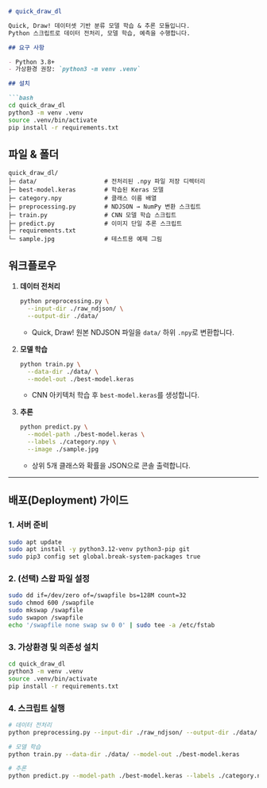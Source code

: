 
````markdown
# quick_draw_dl

Quick, Draw! 데이터셋 기반 분류 모델 학습 & 추론 모듈입니다.  
Python 스크립트로 데이터 전처리, 모델 학습, 예측을 수행합니다.

## 요구 사항

- Python 3.8+  
- 가상환경 권장: `python3 -m venv .venv`

## 설치

```bash
cd quick_draw_dl
python3 -m venv .venv
source .venv/bin/activate
pip install -r requirements.txt
````

## 파일 & 폴더

```
quick_draw_dl/
├─ data/                   # 전처리된 .npy 파일 저장 디렉터리
├─ best-model.keras        # 학습된 Keras 모델
├─ category.npy            # 클래스 이름 배열
├─ preprocessing.py        # NDJSON → NumPy 변환 스크립트
├─ train.py                # CNN 모델 학습 스크립트
├─ predict.py              # 이미지 단일 추론 스크립트
├─ requirements.txt
└─ sample.jpg              # 테스트용 예제 그림
```

## 워크플로우

1. **데이터 전처리**

   ```bash
   python preprocessing.py \
     --input-dir ./raw_ndjson/ \
     --output-dir ./data/
   ```

   * Quick, Draw! 원본 NDJSON 파일을 `data/` 하위 `.npy`로 변환합니다.

2. **모델 학습**

   ```bash
   python train.py \
     --data-dir ./data/ \
     --model-out ./best-model.keras
   ```

   * CNN 아키텍처 학습 후 `best-model.keras`를 생성합니다.

3. **추론**

   ```bash
   python predict.py \
     --model-path ./best-model.keras \
     --labels ./category.npy \
     --image ./sample.jpg
   ```

   * 상위 5개 클래스와 확률을 JSON으로 콘솔 출력합니다.

---

## 배포(Deployment) 가이드

### 1. 서버 준비

```bash
sudo apt update
sudo apt install -y python3.12-venv python3-pip git
sudo pip3 config set global.break-system-packages true
```

### 2. (선택) 스왑 파일 설정

```bash
sudo dd if=/dev/zero of=/swapfile bs=128M count=32
sudo chmod 600 /swapfile
sudo mkswap /swapfile
sudo swapon /swapfile
echo '/swapfile none swap sw 0 0' | sudo tee -a /etc/fstab
```

### 3. 가상환경 및 의존성 설치

```bash
cd quick_draw_dl
python3 -m venv .venv
source .venv/bin/activate
pip install -r requirements.txt
```

### 4. 스크립트 실행

```bash
# 데이터 전처리
python preprocessing.py --input-dir ./raw_ndjson/ --output-dir ./data/

# 모델 학습
python train.py --data-dir ./data/ --model-out ./best-model.keras

# 추론
python predict.py --model-path ./best-model.keras --labels ./category.npy --image ./sample.jpg
```

```
```
